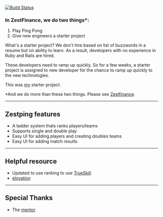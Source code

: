 [![Build Status](https://magnum.travis-ci.com/Katlean/ladder.png?token=FttFscsYxRPLrsy56PFR)](http://magnum.travis-ci.com/Katlean/ladder)

### In ZestFinance, we do two things*:

1. Play Ping Pong
2. Give new engineers a starter project

What's a starter project? We don't hire based on list of buzzwords in a resume but on ability to learn.
As a result, developers with no experience in Ruby and Rails are hired.

These developers need to ramp up quickly.  So for a few weeks, a starter project
is assigned to new developer for the chance to ramp up quickly to the new technologies.

This was [my](https://github.com/dvillarama) starter project.

*And we do more than these two things.  Please see [Zestfinance](http://www.zestfinance.com).

---

## Zestping features
 * A ladder system thats ranks players/teams 
 * Supports single and double play
 * Easy UI for adding players and creating doubles teams
 * Easy UI for adding match results

---

## Helpful resource
 * Updated to use ranking to use [TrueSkill](git://github.com/saulabs/trueskill.git)
 * [elovation](https://github.com/drewolson/elovation)

---
## Special Thanks
 * The [mentor](https://github.com/fsproru)

